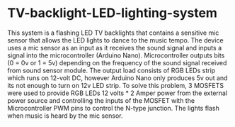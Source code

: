 # TV-backlight-LED-lighting-system
This system is a flashing LED TV backlights that contains a sensitive mic sensor that allows the LED lights to dance to the music tempo.                       The device uses a mic sensor as an input as it receives the sound signal and inputs a signal into the microcontroller (Arduino Nano).                       Microcontroller outputs bits (0 = 0v or 1 = 5v) depending on the frequency of the sound signal received from sound sensor module.                       The output load consists of RGB LEDs strip which runs on 12-volt DC, however Arduino Nano only produces 5v out and its not enough to turn on 12v LED strip.                       To solve this problem, 3 MOSFETS were used to provide RGB LEDs 12 volts * 2 Amper power from the external power source and controlling the inputs of the MOSFET with the Microcontroller PWM pins to control the N-type junction. The lights flash when music is heard by the mic sensor.

